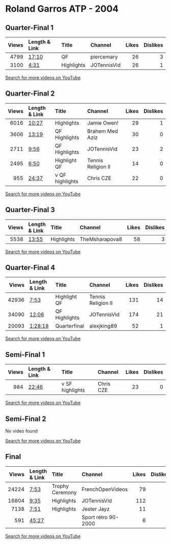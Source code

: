 
# Roland Garros ATP - 2004
    
## Quarter-Final 1
|   Views | Length & Link                                        | Title      | Channel     |   Likes |   Dislikes |
|--------:|:-----------------------------------------------------|:-----------|:------------|--------:|-----------:|
|    4799 | [17:10](https://www.youtube.com/watch?v=jP3BLH3u4oI) | QF         | piercemary  |      26 |          3 |
|    3100 | [4:31](https://www.youtube.com/watch?v=af5X9pgenkY)  | Highlights | JOTennisVid |      26 |          1 |

[Search for more videos on YouTube](https://www.youtube.com/results?search_query=%22roland+garros%22+%22Suarez%22+%22Sharapova%22+%222004%22+%22highlights%22)     

## Quarter-Final 2
|   Views | Length & Link                                        | Title               | Channel            |   Likes |   Dislikes |
|--------:|:-----------------------------------------------------|:--------------------|:-------------------|--------:|-----------:|
|    6016 | [10:27](https://www.youtube.com/watch?v=2tk4fZ8Fh4E) | Highlights          | Jamie Owen!        |      29 |          1 |
|    3606 | [13:19](https://www.youtube.com/watch?v=-Frk8HFNH6M) | QF  Highlights      | Brahem Med Aziz    |      30 |          0 |
|    2711 | [9:56](https://www.youtube.com/watch?v=cP6oHzgwafs)  | QF Highlights       | JOTennisVid        |      23 |          2 |
|    2495 | [6:50](https://www.youtube.com/watch?v=Lu9YyluQnSM)  | Highlight   QF      | Tennis Religion II |      14 |          0 |
|     955 | [24:37](https://www.youtube.com/watch?v=NHJzDKmIKwM) | v     QF highlights | Chris CZE          |      22 |          0 |

[Search for more videos on YouTube](https://www.youtube.com/results?search_query=%22roland+garros%22+%22Dementieva%22+%22Mauresmo%22+%222004%22+%22highlights%22)     

## Quarter-Final 3
|   Views | Length & Link                                        | Title      | Channel        |   Likes |   Dislikes |
|--------:|:-----------------------------------------------------|:-----------|:---------------|--------:|-----------:|
|    5538 | [13:55](https://www.youtube.com/watch?v=p6tS7HjRECk) | Highlights | TheMsharapova8 |      58 |          3 |

[Search for more videos on YouTube](https://www.youtube.com/results?search_query=%22roland+garros%22+%22Myskina%22+%22Williams%22+%222004%22+%22highlights%22)     

## Quarter-Final 4
|   Views | Length & Link                                          | Title          | Channel            |   Likes |   Dislikes |
|--------:|:-------------------------------------------------------|:---------------|:-------------------|--------:|-----------:|
|   42936 | [7:53](https://www.youtube.com/watch?v=TYPzn9kv8NY)    | Highlight   QF | Tennis Religion II |     131 |         14 |
|   34090 | [12:06](https://www.youtube.com/watch?v=d8gKS_hp_-A)   | QF Highlights  | JOTennisVid        |     174 |         21 |
|   20093 | [1:28:18](https://www.youtube.com/watch?v=MDb1szNRvV8) | Quarterfinal   | alexjking89        |      52 |          1 |

[Search for more videos on YouTube](https://www.youtube.com/results?search_query=%22roland+garros%22+%22Capriati%22+%22Williams%22+%222004%22+%22highlights%22)     

## Semi-Final 1
|   Views | Length & Link                                        | Title               | Channel   |   Likes |   Dislikes |
|--------:|:-----------------------------------------------------|:--------------------|:----------|--------:|-----------:|
|     984 | [22:46](https://www.youtube.com/watch?v=HaX__65YKH0) | v     SF highlights | Chris CZE |      23 |          0 |

[Search for more videos on YouTube](https://www.youtube.com/results?search_query=%22roland+garros%22+%22Dementieva%22+%22Suarez%22+%222004%22+%22highlights%22)     

## Semi-Final 2
No video found

[Search for more videos on YouTube](https://www.youtube.com/results?search_query=%22roland+garros%22+%22Myskina%22+%22Capriati%22+%222004%22+%22highlights%22)     

## Final
|   Views | Length & Link                                        | Title           | Channel             |   Likes |   Dislikes |
|--------:|:-----------------------------------------------------|:----------------|:--------------------|--------:|-----------:|
|   24224 | [7:53](https://www.youtube.com/watch?v=IwsgdMoaNdg)  | Trophy Ceremony | FrenchOpenVideos    |      79 |          3 |
|   16804 | [9:35](https://www.youtube.com/watch?v=xv_fZOcasvw)  | Highlights      | JOTennisVid         |     112 |          8 |
|    7138 | [7:51](https://www.youtube.com/watch?v=EH8_WJlSgss)  | Highlights      | Jester Jayz         |      11 |          0 |
|     591 | [45:27](https://www.youtube.com/watch?v=65sKnY65ZBw) |                 | Sport rétro 90-2000 |       6 |          0 |

[Search for more videos on YouTube](https://www.youtube.com/results?search_query=%22roland+garros%22+%22Myskina%22+%22Dementieva%22+%222004%22+%22highlights%22)     
